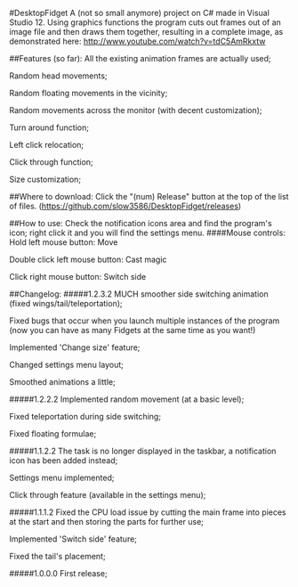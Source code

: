 #DesktopFidget
A (not so small anymore) project on C# made in Visual Studio 12. Using graphics functions the program cuts out frames out of an image file and then draws them together, resulting in a complete image, as demonstrated here:
http://www.youtube.com/watch?v=tdC5AmRkxtw

##Features (so far):
All the existing animation frames are actually used;

Random head movements;

Random floating movements in the vicinity;

Random movements across the monitor (with decent customization);

Turn around function;

Left click relocation;

Click through function;

Size customization;

##Where to download:
Click the "(num) Release" button at the top of the list of files.
(https://github.com/slow3586/DesktopFidget/releases)

##How to use:
Check the notification icons area and find the program's icon; right click it and you will find the settings menu.
####Mouse controls:
Hold left mouse button: Move

Double click left mouse button: Cast magic

Click right mouse button: Switch side

##Changelog:
#####1.2.3.2
MUCH smoother side switching animation (fixed wings/tail/teleportation);

Fixed bugs that occur when you launch multiple instances of the program (now you can have as many Fidgets at the same time as you want!)

Implemented 'Change size' feature;

Changed settings menu layout;

Smoothed animations a little;

#####1.2.2.2
Implemented random movement (at a basic level);

Fixed teleportation during side switching;

Fixed floating formulae;

#####1.1.2.2
The task is no longer displayed in the taskbar, a notification icon has been added instead;

Settings menu implemented;

Click through feature (available in the settings menu);

#####1.1.1.2
Fixed the CPU load issue by cutting the main frame into pieces at the start and then storing the parts for further use;

Implemented 'Switch side' feature;

Fixed the tail's placement;

#####1.0.0.0
First release;
